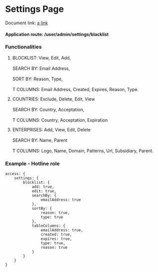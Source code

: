 # Settings Page

Document link:
[a link](https://docs.google.com/document/d/1P083gvT8ObRR4v5uvOoBDRMttz4MKj3qXYozsu4PNx8/edit) 

#### Application route: /user/admin/settings/blacklist

### Functionalities

1. BLOCKLIST: View, Edit, Add,
<br><br>SEARCH BY:  Email Address, 
<br><br>SORT BY:  Reason, Type, 
<br><br>T COLUMNS:  Email Address, Created, Expires, Reason, Type.

2. COUNTRIES: Exclude, Delete, Edit, View 
<br><br>SEARCH BY:  Country, Acceptation,
<br><br>T COLUMNS: Country, Acceptation, Expiration

3. ENTERPRISES: Add, View, Edit, Delete 
<br><br>SEARCH BY:  Name, Parent
<br><br>T COLUMNS:  Logo, Name, Domain, Patterns, Url, Subsidiary, Parent. 


### Example - Hotline role

```
access: { 
    settings: { 
        blocklist: { 
            add: true, 
            edit: true, 
            searchBy: {
                emailAddress: true
            },
            sortBy: {
                reason: true,
                type: true
            },
            tableColumns: {
                emailAddress: true,
                created: true,
                expires: true,
                type: true,
                reason: true
            }
        }
    } 
}

```
